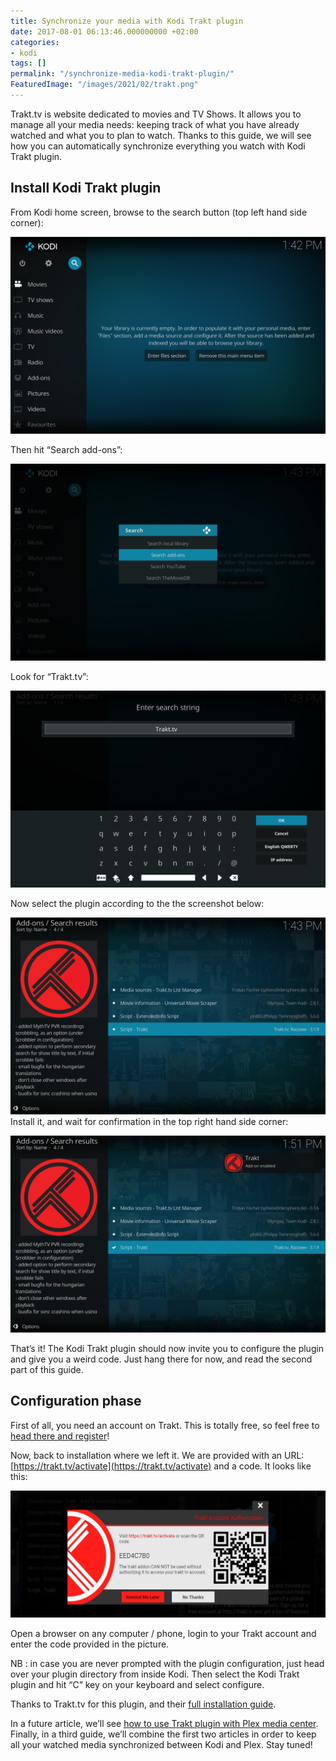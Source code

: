```yaml
---
title: Synchronize your media with Kodi Trakt plugin
date: 2017-08-01 06:13:46.000000000 +02:00
categories:
- kodi
tags: []
permalink: "/synchronize-media-kodi-trakt-plugin/"
FeaturedImage: "/images/2021/02/trakt.png"
---
```

Trakt.tv is website dedicated to movies and TV Shows. It allows you to manage all your media needs: keeping track of what you have already watched and what you to plan to watch. Thanks to this guide, we will see how you can automatically synchronize everything you watch with Kodi Trakt plugin.

## Install Kodi Trakt plugin

From Kodi home screen, browse to the search button (top left hand side corner):

![[kodi search](/images/2017/08/kodi_search-300x300.png)](/images/2017/08/kodi_search.png)

Then hit “Search add-ons”:

![[kodi search add-ons](/images/2017/08/kodi_search2-300x300.png)](/images/2017/08/kodi_search2.png)

Look for “Trakt.tv”:

![[kodi trakt plugin](/images/2017/08/kodi_search_trakt-300x300.png)](/images/2017/08/kodi_search_trakt.png)

Now select the plugin according to the the screenshot below:

![[kodi search result](/images/2017/08/kodi_search_result-300x300.png)](/images/2017/08/kodi_search_result.png)Install it, and wait for confirmation in the top right hand side corner:

![[kodi search done](/images/2017/08/kodi_search_done-300x300.png)](/images/2017/08/kodi_search_done.png)

That’s it! The Kodi Trakt plugin should now invite you to configure the plugin and give you a weird code. Just hang there for now, and read the second part of this guide.

## Configuration phase

First of all, you need an account on Trakt. This is totally free, so feel free to [head there and register](https://trakt.tv/)!

Now, back to installation where we left it. We are provided with an URL: [https://trakt.tv/activate](https://trakt.tv/activate) and a code. It looks like this:

![[kodi trakt code](/images/2017/08/kodi_trakt_code-300x300.jpeg)](/images/2017/08/kodi_trakt_code.jpeg)

Open a browser on any computer / phone, login to your Trakt account and enter the code provided in the picture.

NB : in case you are never prompted with the plugin configuration, just head over your plugin directory from inside Kodi. Then select the Kodi Trakt plugin and hit “C” key on your keyboard and select configure.

Thanks to Trakt.tv for this plugin, and their [full installation guide](https://blog.trakt.tv/kodi-scrobbler-sync-plugin-1f148b5070a5).

In a future article, we’ll see [how to use Trakt plugin with Plex media center](https://www.masoopy.com/synchronize-media-plex-trakt-plugin/). Finally, in a third guide, we’ll combine the first two articles in order to keep all your watched media synchronized between Kodi and Plex. Stay tuned!

